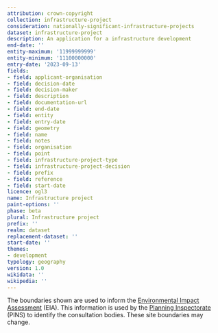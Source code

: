 ```yaml
---
attribution: crown-copyright
collection: infrastructure-project
consideration: nationally-significant-infrastructure-projects
dataset: infrastructure-project
description: An application for a infrastructure development
end-date: ''
entity-maximum: '11999999999'
entity-minimum: '11100000000'
entry-date: '2023-09-13'
fields:
- field: applicant-organisation
- field: decision-date
- field: decision-maker
- field: description
- field: documentation-url
- field: end-date
- field: entity
- field: entry-date
- field: geometry
- field: name
- field: notes
- field: organisation
- field: point
- field: infrastructure-project-type
- field: infrastructure-project-decision
- field: prefix
- field: reference
- field: start-date
licence: ogl3
name: Infrastructure project
paint-options: ''
phase: beta
plural: Infrastructure project
prefix: ''
realm: dataset
replacement-dataset: ''
start-date: ''
themes:
- development
typology: geography
version: 1.0
wikidata: ''
wikipedia: ''
---
```


The boundaries shown are used to inform the [Environmental Impact Assessment](https://www.gov.uk/guidance/environmental-impact-assessment) (EIA). This information is used by the [Planning Inspectorate](https://www.gov.uk/government/organisations/planning-inspectorate) (PINS) to identify the consultation bodies. These site boundaries may change.
